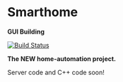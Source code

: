 # Smarthome
**GUI Building** 

[![Build Status](https://travis-ci.org/ClFbV/SmartHome.svg?branch=master)](https://travis-ci.org/ClFbV/SmartHome) 

**The NEW home-automation project.** 

Server code and C++ code soon!
